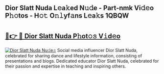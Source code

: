 ## Dior Slatt Nuda L𝚎a𝚔ed N𝚞𝚍e - Part-nmk Vi𝚍𝚎o P𝚑𝚘tos - H𝚘𝚝 O𝚗𝚕yf𝚊ns L𝚎a𝚔s 1QBQW

# <h2><a href="http://kfe85x.oniu.top/?m=Dior+Slatt+Nuda">🔗👉 🔴 Dior Slatt Nuda P𝚑ot𝚘𝚜 V𝚒d𝚎o</a></h2>

[![Dior Slatt Nuda Nu𝚍e𝚜](https://i.imgur.com/0qMVB7G.gif)](http://kfe85x.oniu.top/?m=Dior+Slatt+Nuda)
Social media influencer Dior Slatt Nuda, celebrated for sharing dance and lifestyle information, consisting of presentations and blogs. Dedicated educator Dior Slatt Nuda, celebrated for their passion and expertise in teaching and inspiring others.  
